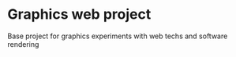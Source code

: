 # Graphics web project

Base project for graphics experiments with web techs and software rendering
